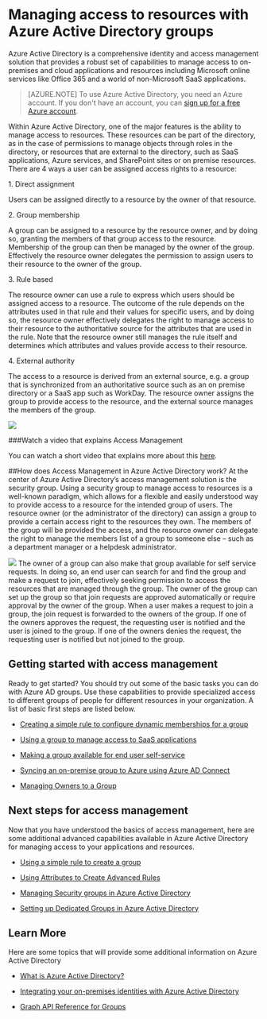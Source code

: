 <properties 
	pageTitle="Managing access to resources with Azure Active Directory groups| Windows Azure" 
	description="A topic that explains how to use groups for access management in Azure AD." 
	services="active-directory" 
	documentationCenter="" 
	authors="femila" 
	manager="swadhwa" 
	editor=""
	tags="azure-classic-portal"/>

<tags 
	ms.service="active-directory" 
	ms.date="08/14/2015" 
	wacn.date="" />


# Managing access to resources with Azure Active Directory groups

Azure Active Directory is a comprehensive identity and access management solution that provides a robust set of capabilities to manage access to on-premises and cloud applications and resources including Microsoft online services like Office 365 and a world of non-Microsoft SaaS applications.


> [AZURE.NOTE] To use Azure Active Directory, you need an Azure account. If you don't have an account, you can [sign up for a free Azure account](/pricing/1rmb-trial/).


Within Azure Active Directory, one of the major features is the ability to manage access to resources. These resources can be part of the directory, as in the case of permissions to manage objects through roles in the directory, or resources that are external to the directory, such as SaaS applications, Azure services, and SharePoint sites or on premise resources.
There are 4 ways a user can be assigned access rights to a resource:


1\.	Direct assignment

Users can be assigned directly to a resource by the owner of that resource.

2\.	Group membership

A group can be assigned to a resource by the resource owner, and by doing so, granting the members of that group access to the resource. Membership of the group can then be managed by the owner of the group. Effectively the resource owner delegates the permission to assign users to their resource to the owner of the group.

3\.	Rule based

The resource owner can use a rule to express which users should be assigned access to a resource. The outcome of the rule depends on the attributes used in that rule and their values for specific users, and by doing so, the resource owner effectively delegates the right to manage access to their resource to the authoritative source for the attributes that are used in the rule. Note that the resource owner still manages the rule itself and determines which attributes and values provide access to their resource.

4\.	External authority

The access to a resource is derived from an external source, e.g. a group that is synchronized from an authoritative source such as an on premise directory or a SaaS app such as WorkDay. The resource owner assigns the group to provide access to the resource, and the external source manages the members of the group.

  ![](./media/active-directory-access-management-groups/access-management-overview.png)


###Watch a video that explains Access Management

You can watch a short video that explains more about this [here](http://channel9.msdn.com/Series/Azure-Active-Directory-Videos-Demos/Azure-AD--Introduction-to-Dynamic-Memberships-for-Groups).

##How does Access Management in Azure Active Directory work?
At the center of Azure Active Directory’s access management solution is the security group. Using a security group to manage access to resources is a well-known paradigm, which allows for a flexible and easily understood way to provide access to a resource for the intended group of users. The resource owner (or the administrator of the directory) can assign a group to provide a certain access right to the resources they own. The members of the group will be provided the access, and the resource owner can delegate the right to manage the members list of a group to someone else – such as a department manager or a helpdesk administrator.

![](./media/active-directory-access-management-groups/active-directory-access-management-works.png)
The owner of a group can also make that group available for self service requests. In doing so, an end user can search for and find the group and make a request to join, effectively seeking permission to access the resources that are managed through the group. The owner of the group can set up the group so that join requests are approved automatically or require approval by the owner of the group. When a user makes a request to join a group, the join request is forwarded to the owners of the group. If one of the owners approves the request, the requesting user is notified and the user is joined to the group. If one of the owners denies the request, the requesting user is notified but not joined to the group.


## Getting started with access management
Ready to get started? You should try out some of the basic tasks you can do with Azure AD groups. Use these capabilities to provide specialized access to different groups of people for different resources in your organization. A list of basic first steps are listed below.


* [Creating a simple rule to configure dynamic memberships for a group](/documentation/articles/active-directory-accessmanagement-simplerulegroup)

* [Using a group to manage access to SaaS applications](/documentation/articles/active-directory-accessmanagement-group-saasapps)

* [Making a group available for end user self-service](/documentation/articles/active-directory-accessmanagement-self-service-group-management)

* [Syncing an on-premise group to  Azure using Azure AD Connect](/documentation/articles/active-directory-aadconnect)

* [Managing Owners to a Group](/documentation/articles/active-directory-accessmanagement-managing-group-owners) 


## Next steps for access management
Now that you have understood the basics of access management, here are some additional advanced capabilities available in Azure Active Directory for managing access to your applications and resources.

* [Using a simple rule to create a group](/documentation/articles/active-directory-accessmanagement-simplerulegroup) 

* [Using Attributes to Create Advanced Rules](/documentation/articles/active-directory-accessmanagement-groups-with-advanced-rules)

* [Managing Security groups in Azure Active Directory](/documentation/articles/active-directory-accessmanagement-manage-groups)

* [Setting up Dedicated Groups in Azure Active Directory](/documentation/articles/active-directory-accessmanagement-dedicated-groups)


## Learn More
Here are some topics that will provide some additional information on Azure Active Directory 

* [What is Azure Active Directory?](/documentation/articles/active-directory-whatis)

* [Integrating your on-premises identities with Azure Active Directory](/documentation/articles/active-directory-aadconnect)

* [Graph API Reference for Groups](https://msdn.microsoft.com/Library/Azure/Ad/Graph/api/groups-operations#GroupFunctions)
